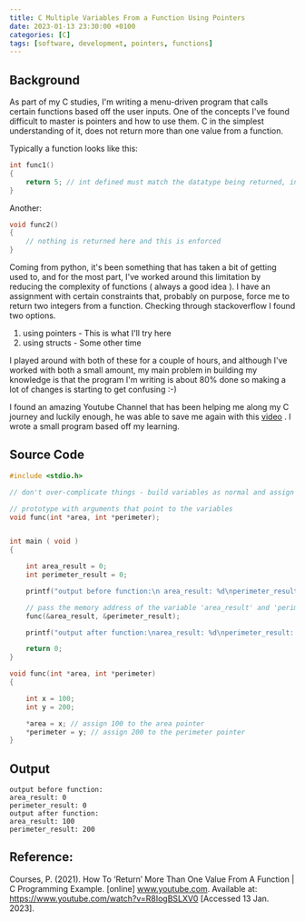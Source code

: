 ```yaml
---
title: C Multiple Variables From a Function Using Pointers
date: 2023-01-13 23:30:00 +0100
categories: [C]
tags: [software, development, pointers, functions]
---
```



## Background

As part of my C studies, I'm writing a menu-driven program that calls certain functions based off the user inputs.
One of the concepts I've found difficult to master is pointers and how to use them.
C in the simplest understanding of it, does not return more than one value from a function.

Typically a function looks like this:

```C
int func1()
{
    return 5; // int defined must match the datatype being returned, in this case 5
}
```

Another:
```C
void func2()
{
    // nothing is returned here and this is enforced
}
```

Coming from python, it's been something that has taken a bit of getting used to, and for the most part, I've worked around this limitation by reducing the complexity of functions ( always a good idea ).
I have an assignment with certain constraints that, probably on purpose, force me to return two integers from a function.
Checking through stackoverflow I found two options.

1. using pointers - This is what I'll try here
2. using structs - Some other time

I played around with both of these for a couple of hours, and although I've worked with both a small amount, my main problem in building my knowledge is that the program I'm writing is about 80% done so making a lot of changes is starting to get confusing :-) 



I found an amazing Youtube Channel that has been helping me along my C journey and luckily enough, he was able to save me again with this <a href="https://www.youtube.com/watch?v=R8IogBSLXV0" target="_blank">video</a> . I wrote a small program based off my learning.


## Source Code

```c
#include <stdio.h>

// don't over-complicate things - build variables as normal and assign the pointer values at the end

// prototype with arguments that point to the variables
void func(int *area, int *perimeter);


int main ( void )
{

    int area_result = 0;
    int perimeter_result = 0;

    printf("output before function:\n area_result: %d\nperimeter_result: %d\n", area_result, perimeter_result);

    // pass the memory address of the variable 'area_result' and 'perimeter_result' into the function
    func(&area_result, &perimeter_result);

    printf("output after function:\narea_result: %d\nperimeter_result: %d\n", area_result, perimeter_result);

    return 0;
}

void func(int *area, int *perimeter)
{

    int x = 100;
    int y = 200;

    *area = x; // assign 100 to the area pointer
    *perimeter = y; // assign 200 to the perimeter pointer
}

```


## Output

```
output before function:
area_result: 0
perimeter_result: 0
output after function:
area_result: 100
perimeter_result: 200
```


## Reference:

Courses, P. (2021). How To ‘Return’ More Than One Value From A Function | C Programming Example. [online] www.youtube.com. Available at: https://www.youtube.com/watch?v=R8IogBSLXV0 [Accessed 13 Jan. 2023].
‌